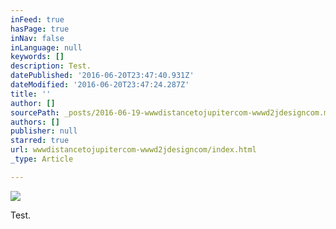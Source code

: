 ```yaml
---
inFeed: true
hasPage: true
inNav: false
inLanguage: null
keywords: []
description: Test.
datePublished: '2016-06-20T23:47:40.931Z'
dateModified: '2016-06-20T23:47:24.287Z'
title: ''
author: []
sourcePath: _posts/2016-06-19-wwwdistancetojupitercom-wwwd2jdesigncom.md
authors: []
publisher: null
starred: true
url: wwwdistancetojupitercom-wwwd2jdesigncom/index.html
_type: Article

---
```

![](https://the-grid-user-content.s3-us-west-2.amazonaws.com/4865fb50-d732-45ff-9ca1-436196d111f2.jpg)

Test.